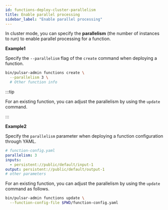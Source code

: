 ```yaml
---
id: functions-deploy-cluster-parallelism
title: Enable parallel processing
sidebar_label: "Enable parallel processing"
---
```


In cluster mode, you can specify the **parallelism** (the number of instances to run) to enable parallel processing for a function.

**Example1**

Specify the `--parallelism` flag of the `create` command when deploying a function.

```bash
bin/pulsar-admin functions create \
  --parallelism 3 \
  # Other function info
```

:::tip

For an existing function, you can adjust the parallelism by using the `update` command.

:::


**Example2**

Specify the `parallelism` parameter when deploying a function configuration through YAML.

```yaml
# function-config.yaml
parallelism: 3
inputs:
  - persistent://public/default/input-1
output: persistent://public/default/output-1
# other parameters
```

For an existing function, you can adjust the parallelism by using the `update` command as follows.

```bash
bin/pulsar-admin functions update \
  --function-config-file $PWD/function-config.yaml
```

